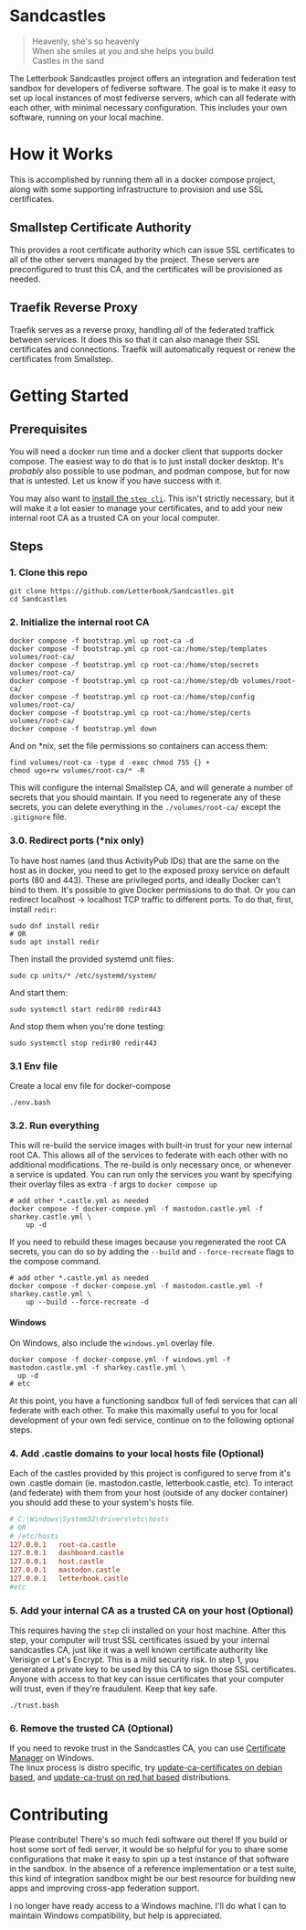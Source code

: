 # Sandcastles

> Heavenly, she's so heavenly  
> When she smiles at you and she helps you build  
> Castles in the sand

The Letterbook Sandcastles project offers an integration and federation test sandbox for developers of fediverse software. The goal is to make it easy to set up local instances of most fediverse servers, which can all federate with each other, with minimal necessary configuration. This includes your own software, running on your local machine.

# How it Works
This is accomplished by running them all in a docker compose project, along with some supporting infrastructure to provision and use SSL certificates.

## Smallstep Certificate Authority
This provides a root certificate authority which can issue SSL certificates to all of the other servers managed by the project. These servers are preconfigured to trust this CA, and the certificates will be provisioned as needed.

## Traefik Reverse Proxy
Traefik serves as a reverse proxy, handling *all* of the federated traffick between services. It does this so that it can also manage their SSL certificates and connections. Traefik will automatically request or renew the certificates from Smallstep.

# Getting Started

## Prerequisites

You will need a docker run time and a docker client that supports docker compose. The easiest way to do that is to just install docker desktop. It's *probably* also possible to use podman, and podman compose, but for now that is untested. Let us know if you have success with it.

You may also want to [install the `step cli`](https://smallstep.com/docs/step-cli/installation/). This isn't strictly necessary, but it will make it a lot easier to manage your certificates, and to add your new internal root CA as a trusted CA on your local computer.

## Steps

### 1. Clone this repo
```shell
git clone https://github.com/Letterbook/Sandcastles.git
cd Sandcastles
```

### 2. Initialize the internal root CA
```shell
docker compose -f bootstrap.yml up root-ca -d
docker compose -f bootstrap.yml cp root-ca:/home/step/templates volumes/root-ca/
docker compose -f bootstrap.yml cp root-ca:/home/step/secrets volumes/root-ca/
docker compose -f bootstrap.yml cp root-ca:/home/step/db volumes/root-ca/
docker compose -f bootstrap.yml cp root-ca:/home/step/config volumes/root-ca/
docker compose -f bootstrap.yml cp root-ca:/home/step/certs volumes/root-ca/
docker compose -f bootstrap.yml down
```

And on *nix, set the file permissions so containers can access them:
```shell
find volumes/root-ca -type d -exec chmod 755 {} +
chmod ugo+rw volumes/root-ca/* -R
```

This will configure the internal Smallstep CA, and will generate a number of secrets that you should maintain. If you need to regenerate any of these secrets, you can delete everything in the `./volumes/root-ca/` except the `.gitignore` file.

### 3.0. Redirect ports (*nix only)
To have host names (and thus ActivityPub IDs) that are the same on the host as in docker, you need to get to the exposed proxy service on default ports (80 and 443). These are privileged ports, and ideally Docker can't bind to them. It's possible to give Docker permissions to do that. Or you can redirect localhost -> localhost TCP traffic to different ports. To do that, first, install `redir`:

```shell
sudo dnf install redir
# OR
sudo apt install redir
```

Then install the provided systemd unit files:

```shell
sudo cp units/* /etc/systemd/system/
```

And start them:

```shell
sudo systemctl start redir80 redir443 
```

And stop them when you're done testing:

```shell
sudo systemctl stop redir80 redir443
```

### 3.1 Env file

Create a local env file for docker-compose

```shell
./env.bash
```

### 3.2. Run everything  
This will re-build the service images with built-in trust for your new internal root CA. This allows all of the services to federate with each other with no additional modifications. The re-build is only necessary once, or whenever a service is updated. You can run only the services you want by specifying their overlay files as extra `-f` args to `docker compose up`
```shell
# add other *.castle.yml as needed
docker compose -f docker-compose.yml -f mastodon.castle.yml -f sharkey.castle.yml \
    up -d
```

If you need to rebuild these images because you regenerated the root CA secrets, you can do so by adding the `--build` and `--force-recreate` flags to the compose command.
```shell
# add other *.castle.yml as needed
docker compose -f docker-compose.yml -f mastodon.castle.yml -f sharkey.castle.yml \
    up --build --force-recreate -d
```

#### Windows

On Windows, also include the `windows.yml` overlay file.

```shell
docker compose -f docker-compose.yml -f windows.yml -f mastodon.castle.yml -f sharkey.castle.yml \
  up -d
# etc
```

At this point, you have a functioning sandbox full of fedi services that can all federate with each other. To make this maximally useful to you for local development of your own fedi service, continue on to the following optional steps.

### 4. Add .castle domains to your local hosts file (Optional)  
Each of the castles provided by this project is configured to serve from it's own .castle domain (ie. mastodon.castle, letterbook.castle, etc). To interact (and federate) with them from your host (outside of any docker container) you should add these to your system's hosts file.
```ini
# C:\Windows\System32\drivers\etc\hosts
# OR
# /etc/hosts
127.0.0.1   root-ca.castle
127.0.0.1   dashboard.castle
127.0.0.1   host.castle
127.0.0.1   mastodon.castle
127.0.0.1   letterbook.castle 
#etc
```

### 5. Add your internal CA as a trusted CA on your host (Optional)  
This requires having the `step` cli installed on your host machine. After this step, your computer will trust SSL certificates issued by your internal sandcastles CA, just like it was a well known certificate authority like Verisign or Let's Encrypt. This is a mild security risk. In step 1, you generated a private key to be used by this CA to sign those SSL certificates. Anyone with access to that key can issue certificates that your computer will trust, even if they're fraudulent. Keep that key safe.
```shell
./trust.bash
```

### 6. Remove the trusted CA (Optional)  
If you need to revoke trust in the Sandcastles CA, you can use [Certificate Manager](https://learn.microsoft.com/en-us/dotnet/framework/tools/certmgr-exe-certificate-manager-tool) on Windows.  
The linux process is distro specific, try [update-ca-certificates on debian based](https://manpages.ubuntu.com/manpages/xenial/man8/update-ca-certificates.8.html), and [update-ca-trust on red hat based](https://www.redhat.com/sysadmin/configure-ca-trust-list) distributions.

# Contributing

Please contribute! There's so much fedi software out there! If you build or host some sort of fedi server, it would be so helpful for you to share some configurations that make it easy to spin up a test instance of that software in the sandbox. In the absence of a reference implementation or a test suite, this kind of integration sandbox might be our best resource for building new apps and improving cross-app federation support.

I no longer have ready access to a Windows machine. I'll do what I can to maintain Windows compatibility, but help is appreciated.